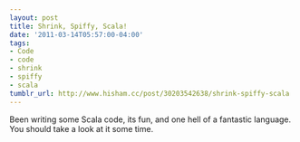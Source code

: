 ```yaml
---
layout: post
title: Shrink, Spiffy, Scala!
date: '2011-03-14T05:57:00-04:00'
tags:
- Code
- code
- shrink
- spiffy
- scala
tumblr_url: http://www.hisham.cc/post/30203542638/shrink-spiffy-scala
---
```

Been writing some Scala code, its fun, and one hell of a fantastic language. You should take a look at it some time.
